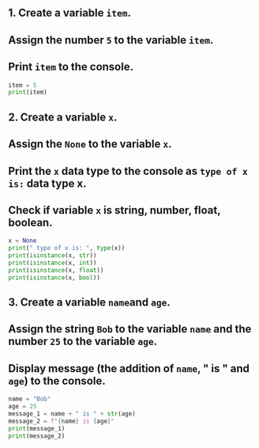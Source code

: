 ## 1. Create a variable `item`.

## Assign the number `5` to the variable `item`.

## Print `item` to the console.

```python
item = 5
print(item)
```

## 2. Create a variable `x`.

## Assign the `None` to the variable `x`.

## Print the `x` data type to the console as `type of x is:` data type x.

## Check if variable `x` is string, number, float, boolean.

```python
x = None
print(" type of x is: ", type(x))
print(isinstance(x, str))
print(isinstance(x, int))
print(isinstance(x, float))
print(isinstance(x, bool))
```

## 3. Create a variable `name`and `age`.

## Assign the string `Bob` to the variable `name` and the number `25` to the variable `age`.

## Display message (the addition of `name`, " is " and `age`) to the console.

```python
name = "Bob"
age = 25
message_1 = name + " is " + str(age)
message_2 = f"{name} is {age}"
print(message_1)
print(message_2)
```

